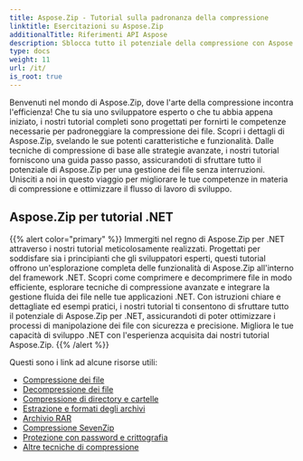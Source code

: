 ```yaml
---
title: Aspose.Zip - Tutorial sulla padronanza della compressione
linktitle: Esercitazioni su Aspose.Zip
additionalTitle: Riferimenti API Aspose
description: Sblocca tutto il potenziale della compressione con Aspose.Zip! Tuffati nei nostri tutorial completi per ottenere approfondimenti da esperti e una gestione efficiente dei file.
type: docs
weight: 11
url: /it/
is_root: true
---
```


Benvenuti nel mondo di Aspose.Zip, dove l'arte della compressione incontra l'efficienza! Che tu sia uno sviluppatore esperto o che tu abbia appena iniziato, i nostri tutorial completi sono progettati per fornirti le competenze necessarie per padroneggiare la compressione dei file. Scopri i dettagli di Aspose.Zip, svelando le sue potenti caratteristiche e funzionalità. Dalle tecniche di compressione di base alle strategie avanzate, i nostri tutorial forniscono una guida passo passo, assicurandoti di sfruttare tutto il potenziale di Aspose.Zip per una gestione dei file senza interruzioni. Unisciti a noi in questo viaggio per migliorare le tue competenze in materia di compressione e ottimizzare il flusso di lavoro di sviluppo.


## Aspose.Zip per tutorial .NET
{{% alert color="primary" %}}
Immergiti nel regno di Aspose.Zip per .NET attraverso i nostri tutorial meticolosamente realizzati. Progettati per soddisfare sia i principianti che gli sviluppatori esperti, questi tutorial offrono un'esplorazione completa delle funzionalità di Aspose.Zip all'interno del framework .NET. Scopri come comprimere e decomprimere file in modo efficiente, esplorare tecniche di compressione avanzate e integrare la gestione fluida dei file nelle tue applicazioni .NET. Con istruzioni chiare e dettagliate ed esempi pratici, i nostri tutorial ti consentono di sfruttare tutto il potenziale di Aspose.Zip per .NET, assicurandoti di poter ottimizzare i processi di manipolazione dei file con sicurezza e precisione. Migliora le tue capacità di sviluppo .NET con l'esperienza acquisita dai nostri tutorial Aspose.Zip.
{{% /alert %}}

Questi sono i link ad alcune risorse utili:
 
- [Compressione dei file](./net/file-compression/)
- [Decompressione dei file](./net/file-decompression/)
- [Compressione di directory e cartelle](./net/directory-and-folder-compression/)
- [Estrazione e formati degli archivi](./net/archive-extraction-and-formats/)
- [Archivio RAR](./net/rar-archive/)
- [Compressione SevenZip](./net/sevenzip-compression/)
- [Protezione con password e crittografia](./net/password-protection-and-encryption/)
- [Altre tecniche di compressione](./net/other-compression-techniques/)

